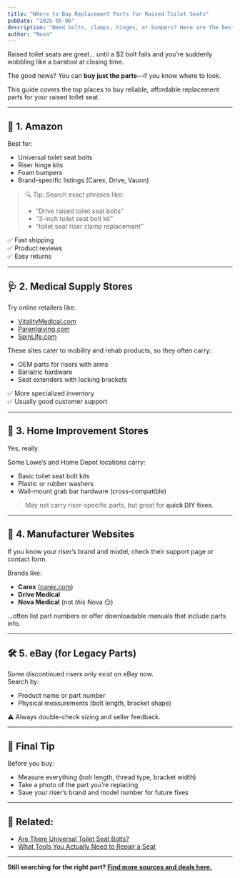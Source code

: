 ```yaml
---
title: "Where to Buy Replacement Parts for Raised Toilet Seats"
pubDate: "2025-05-06"
description: "Need bolts, clamps, hinges, or bumpers? Here are the best places to find replacement parts for raised toilet seats—fast."
author: "Nova"
---
```


Raised toilet seats are great… until a $2 bolt fails and you’re suddenly wobbling like a barstool at closing time.

The good news? You can **buy just the parts**—if you know where to look.

This guide covers the top places to buy reliable, affordable replacement parts for your raised toilet seat.

---

## 🛒 1. Amazon

Best for:
- Universal toilet seat bolts  
- Riser hinge kits  
- Foam bumpers  
- Brand-specific listings (Carex, Drive, Vaunn)

> 🔍 Tip: Search exact phrases like:
> - “Drive raised toilet seat bolts”
> - “3-inch toilet seat bolt kit”
> - “toilet seat riser clamp replacement”

✅ Fast shipping  
✅ Product reviews  
✅ Easy returns

---

## 🩺 2. Medical Supply Stores

Try online retailers like:
- [VitalityMedical.com](https://www.vitalitymedical.com)  
- [Parentgiving.com](https://www.parentgiving.com)  
- [SpinLife.com](https://www.spinlife.com)

These sites cater to mobility and rehab products, so they often carry:
- OEM parts for risers with arms  
- Bariatric hardware  
- Seat extenders with locking brackets

✅ More specialized inventory  
✅ Usually good customer support

---

## 🧱 3. Home Improvement Stores

Yes, really.

Some Lowe’s and Home Depot locations carry:
- Basic toilet seat bolt kits  
- Plastic or rubber washers  
- Wall-mount grab bar hardware (cross-compatible)

> May not carry riser-specific parts, but great for **quick DIY fixes**.

---

## 🔄 4. Manufacturer Websites

If you know your riser’s brand and model, check their support page or contact form.

Brands like:
- **Carex** ([carex.com](https://www.carex.com))  
- **Drive Medical**  
- **Nova Medical** (not *this* Nova 😏)

…often list part numbers or offer downloadable manuals that include parts info.

---

## 🛠 5. eBay (for Legacy Parts)

Some discontinued risers only exist on eBay now.  
Search by:
- Product name or part number  
- Physical measurements (bolt length, bracket shape)

⚠️ Always double-check sizing and seller feedback.

---

## 🧠 Final Tip

Before you buy:
- Measure everything (bolt length, thread type, bracket width)  
- Take a photo of the part you’re replacing  
- Save your riser’s brand and model number for future fixes

---

## 🔗 Related:
- [Are There Universal Toilet Seat Bolts?](/blog/universal-replacement-bolts)
- [What Tools You Actually Need to Repair a Seat](/blog/tools-for-seat-repair)

---

**Still searching for the right part? [Find more sources and deals here.](https://shrsl.com/4w7pc)**
